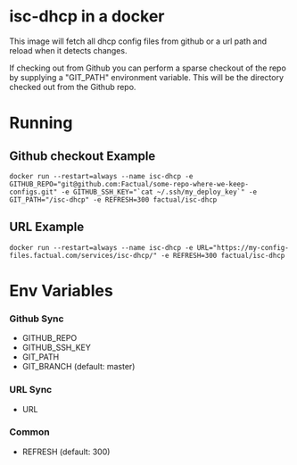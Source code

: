 # isc-dhcp in a docker

This image will fetch all dhcp config files from github or a url path and reload when it detects changes.

If checking out from Github you can perform a sparse checkout of the repo by supplying a "GIT_PATH" environment variable. This will be the directory checked out from the Github repo.

# Running
## Github checkout Example
```
docker run --restart=always --name isc-dhcp -e GITHUB_REPO="git@github.com:Factual/some-repo-where-we-keep-configs.git" -e GITHUB_SSH_KEY="`cat ~/.ssh/my_deploy_key`" -e GIT_PATH="/isc-dhcp" -e REFRESH=300 factual/isc-dhcp
```

## URL Example
```
docker run --restart=always --name isc-dhcp -e URL="https://my-config-files.factual.com/services/isc-dhcp/" -e REFRESH=300 factual/isc-dhcp
```

# Env Variables

### Github Sync
  - GITHUB_REPO
  - GITHUB_SSH_KEY
  - GIT_PATH
  - GIT_BRANCH (default: master)

### URL Sync
  - URL

### Common
  - REFRESH (default: 300)
